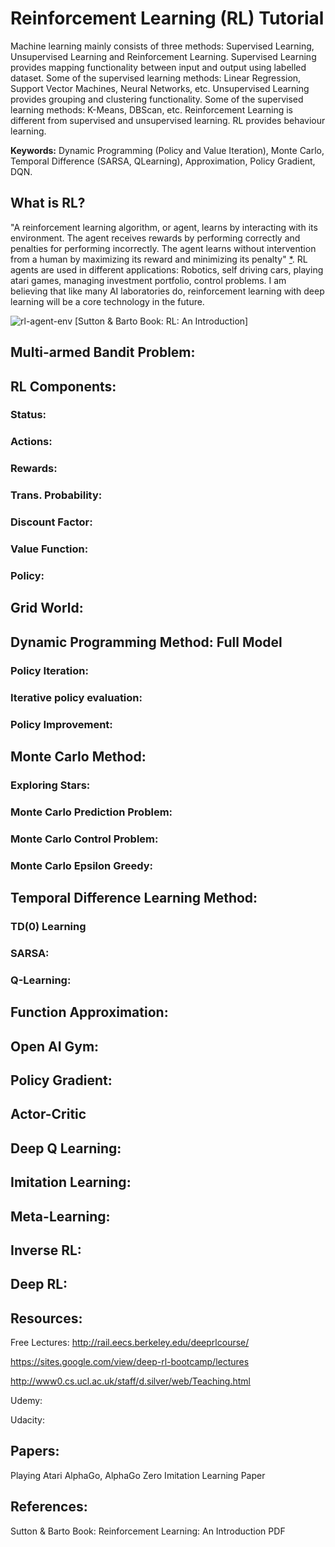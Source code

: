 # Reinforcement Learning (RL) Tutorial
Machine learning mainly consists of three methods: Supervised Learning, Unsupervised Learning and Reinforcement Learning. Supervised Learning provides mapping functionality between input and output using labelled dataset. Some of the supervised learning methods: Linear Regression, Support Vector Machines, Neural Networks, etc. Unsupervised Learning provides grouping and clustering functionality. Some of the supervised learning methods: K-Means, DBScan, etc. Reinforcement Learning is different from supervised and unsupervised learning. RL provides behaviour learning. 

**Keywords:** Dynamic Programming (Policy and Value Iteration), Monte Carlo, Temporal Difference (SARSA, QLearning), Approximation, Policy Gradient, DQN.

## What is RL?
"A reinforcement learning algorithm, or agent, learns by interacting with its environment. The agent receives rewards by performing correctly and penalties for performing incorrectly. The agent learns without intervention from a human by maximizing its reward and minimizing its penalty" [*](https://www.techopedia.com/definition/32055/reinforcement-learning). RL agents are used in different applications: Robotics, self driving cars, playing atari games, managing investment portfolio, control problems. I am believing that like many AI laboratories do, reinforcement learning with deep learning will be a core technology in the future.

![rl-agent-env](https://user-images.githubusercontent.com/10358317/49733000-71881000-fc91-11e8-89ab-503775f44d32.jpg) 
[Sutton & Barto Book: RL: An Introduction]

## Multi-armed Bandit Problem:

## RL Components:
### Status:
### Actions:
### Rewards:
### Trans. Probability:
### Discount Factor:
### Value Function:
### Policy:

## Grid World:

## Dynamic Programming Method: Full Model
### Policy Iteration:
### Iterative policy evaluation:
### Policy Improvement:

## Monte Carlo Method:
### Exploring Stars:
### Monte Carlo Prediction Problem:
### Monte Carlo Control Problem:
### Monte Carlo Epsilon Greedy:

## Temporal Difference Learning Method:
### TD(0) Learning
### SARSA:
### Q-Learning:

## Function Approximation:

## Open AI Gym:

## Policy Gradient:

## Actor-Critic

## Deep Q Learning:

## Imitation Learning:

## Meta-Learning:

## Inverse RL: 

## Deep RL: 

## Resources:
Free Lectures:
http://rail.eecs.berkeley.edu/deeprlcourse/

https://sites.google.com/view/deep-rl-bootcamp/lectures

http://www0.cs.ucl.ac.uk/staff/d.silver/web/Teaching.html

Udemy:

Udacity:

## Papers:
Playing Atari
AlphaGo, AlphaGo Zero
Imitation Learning Paper

## References:
Sutton & Barto Book: Reinforcement Learning: An Introduction PDF
